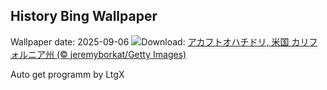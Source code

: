## History Bing Wallpaper
Wallpaper date: 2025-09-06
![](https://www.bing.com/th?id=OHR.RufousHummer_JA-JP7090993703_UHD.jpg&w=1000)Download: [アカフトオハチドリ, 米国 カリフォルニア州 (© jeremyborkat/Getty Images)](https://www.bing.com/th?id=OHR.RufousHummer_JA-JP7090993703_UHD.jpg)

Auto get programm by LtgX
